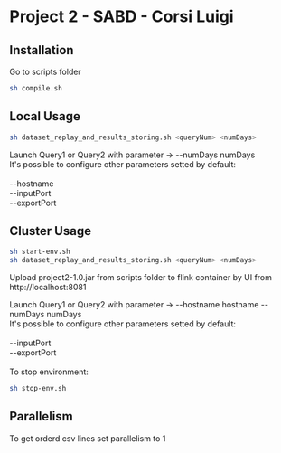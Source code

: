 # Project 2 - SABD - Corsi Luigi

## Installation

Go to scripts folder

```bash
sh compile.sh
```

## Local Usage

```bash
sh dataset_replay_and_results_storing.sh <queryNum> <numDays>
```
Launch Query1 or Query2 with parameter -> --numDays numDays
<br>It's possible to configure other parameters setted by default:
<br><br>--hostname 
<br>--inputPort
<br>--exportPort

## Cluster Usage

```bash
sh start-env.sh
sh dataset_replay_and_results_storing.sh <queryNum> <numDays>
```
Upload project2-1.0.jar from scripts folder to flink container by UI from http://localhost:8081 

Launch Query1 or Query2 with parameter -> --hostname hostname --numDays numDays
<br>It's possible to configure other parameters setted by default: 
<br><br>--inputPort
<br>--exportPort
<br>
<br>To stop environment:

```bash
sh stop-env.sh
```
## Parallelism
To get orderd csv lines set parallelism to 1